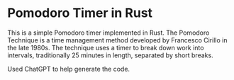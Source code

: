 # Pomodoro Timer in Rust

This is a simple Pomodoro timer implemented in Rust. The Pomodoro Technique is a time management method developed by Francesco Cirillo in the late 1980s. The technique uses a timer to break down work into intervals, traditionally 25 minutes in length, separated by short breaks.

Used ChatGPT to help generate the code. 